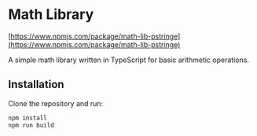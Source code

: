 # Math Library
[https://www.npmjs.com/package/math-lib-pstringe](https://www.npmjs.com/package/math-lib-pstringe)

A simple math library written in TypeScript for basic arithmetic operations.

## Installation

Clone the repository and run:
```sh
npm install
npm run build
```
